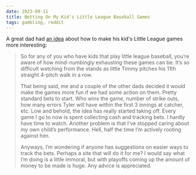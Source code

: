 ```yaml
---
date: 2023-09-11
title: Betting On My Kid's Little League Baseball Games
tags: gambling, reddit
---
```


A great dad had [an idea](https://www.reddit.com/r/sportsbook/comments/jflup9/betting_on_my_kids_little_league_baseball_games/) about how to make his kid's Little League games more interesting:

> So for any of you who have kids that play little league baseball, you’re aware of how mind-numbingly exhausting these games can be. It’s so difficult watching from the stands as little Timmy pitches his 11th straight 4-pitch walk in a row. 
> 
> That being said, me and a couple of the other dads decided it would make the games more fun if we had some action on them. Pretty standard bets to start. Who wins the game, number of strike outs, how many errors Tyler will have within the first 3 innings at catcher, etc. Low and behold, the idea has really started taking off. Every game I go to now is spent collecting cash and tracking bets. I hardly have time to watch. Another problem is that I’ve stopped caring about my own child’s performance. Hell, half the time I’m actively rooting against him. 
> 
> Anyways, I’m wondering if anyone has suggestions on easier ways to track the bets. Perhaps a site that will do it for me? I would say what I’m doing is a little immoral, but with playoffs coming up the amount of money to be made is huge. Any advice is appreciated.
